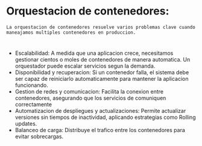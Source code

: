 # Orquestacion de contenedores:
	La orquestacion de contenedores resuelve varios problemas clave cuando maneajamos multiples contenedores en produccion.
#

* Escalabilidad: A medida que una aplicacion crece, necesitamos gestionar cientos o moles de contenedores de manera automatica. Un orquestador puede escalar servicios segun la demanda.
* Disponibilidad y recuperacion: Si un contenedor falla, el sistema debe ser capaz de reiniciarlo automaticamente para mantener la aplicacion funcionando.
* Gestion de redes y comunicacion: Facilita la conexion entre contenedores, asegurando que los servicios de comuniquen correctamente
* Automatizacion de despliegues y actualizaciones: Permite actualizar versiones sin tiempos de inactividad, aplicando estrategias como Rolling updates.
* Balanceo de carga: Distribuye el trafico entre los contenedores para evitar sobrecargas.
